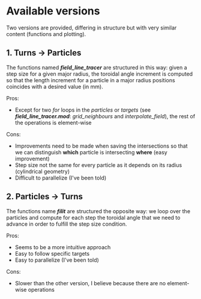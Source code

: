 # Available versions
Two versions are provided, differing in structure but with very similar content (functions and plotting).

## 1. Turns -> Particles
The functions named ***field_line_tracer*** are structured in this way: given a step size for a given major radius, the toroidal angle increment is computed so that the length increment for a particle in a major radius positions coincides with a desired value (in mm).

Pros:
- Except for two *for* loops in the *particles* or *targets* (see ***field_line_tracer.mod***: *grid_neighbours* and *interpolate_field*), the rest of the operations is element-wise

Cons:
- Improvements need to be made when saving the intersections so that we can distinguish **which** particle is intersecting **where** (easy improvement)
- Step size not the same for every particle as it depends on its radius (cylindrical geometry)
- Difficult to parallelize (I've been told)

## 2. Particles -> Turns
The functions name ***filit*** are structured the opposite way: we loop over the particles and compute for each step the toroidal angle that we need to advance in order to fulfill the step size condition.

Pros:
- Seems to be a more intuitive approach
- Easy to follow specific targets
- Easy to parallelize (I've been told)

Cons:
- Slower than the other version, I believe because there are no element-wise operations
